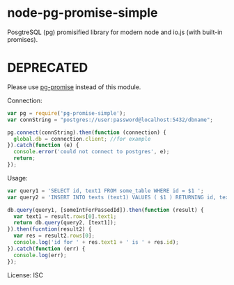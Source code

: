# node-pg-promise-simple
PosgtreSQL (pg) promisified library for modern node and io.js (with built-in promises).


# DEPRECATED
Please use [pg-promise](//www.npmjs.com/package/pg-promise) instead of this module.


Connection: 
```js
var pg = require('pg-promise-simple');
var connString = "postgres://user:password@localhost:5432/dbname";

pg.connect(connString).then(function (connection) {
  global.db = connection.client; //for example
}).catch(function (e) {
  console.error('could not connect to postgres', e);
  return;
});
```

Usage:
```js
var query1 = 'SELECT id, text1 FROM some_table WHERE id = $1 ';
var query2 = 'INSERT INTO texts (text1) VALUES ( $1 ) RETURNING id, text1';

db.query(query1, [someIntForPassedId]).then(function (result) {
  var text1 = result.rows[0].text1;
  return db.query(query2, [text1]);
}).then(fucntion(result2) {
  var res = result2.rows[0];
  console.log('id for ' + res.text1 + ' is ' + res.id);
}).catch(function (err) {
  console.log(err);
});
```

License: ISC
